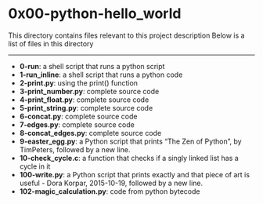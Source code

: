 # 0x00-python-hello_world

This directory contains files relevant to this project description
Below is a list of files in this directory

---

- **0-run**: a shell script that runs a python script
- **1-run_inline**: a shell script that runs a python code
- **2-print.py**: using the print() function
- **3-print_number.py**: complete source code
- **4-print_float.py**: complete source code
- **5-print_string.py**: complete source code
- **6-concat.py**: complete source code
- **7-edges.py**: complete source code
- **8-concat_edges.py**: complete source code
- **9-easter_egg.py**: a Python script that prints “The Zen of Python”, by TimPeters, followed by a new line.
- **10-check_cycle.c**: a function that checks if a singly linked list has a cycle in it
- **100-write.py**: a Python script that prints exactly and that piece of art is useful - Dora Korpar, 2015-10-19, followed by a new line.
- **102-magic_calculation.py**: code from python bytecode
